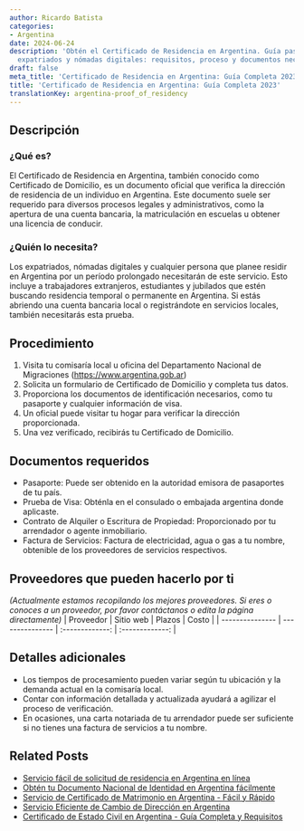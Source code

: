 ```yaml
---
author: Ricardo Batista
categories:
- Argentina
date: 2024-06-24
description: 'Obtén el Certificado de Residencia en Argentina. Guía paso a paso para
  expatriados y nómadas digitales: requisitos, proceso y documentos necesarios.'
draft: false
meta_title: 'Certificado de Residencia en Argentina: Guía Completa 2023'
title: 'Certificado de Residencia en Argentina: Guía Completa 2023'
translationKey: argentina-proof_of_residency
---
```



## Descripción
### ¿Qué es?
El Certificado de Residencia en Argentina, también conocido como Certificado de Domicilio, es un documento oficial que verifica la dirección de residencia de un individuo en Argentina. Este documento suele ser requerido para diversos procesos legales y administrativos, como la apertura de una cuenta bancaria, la matriculación en escuelas u obtener una licencia de conducir.

### ¿Quién lo necesita?
Los expatriados, nómadas digitales y cualquier persona que planee residir en Argentina por un período prolongado necesitarán de este servicio. Esto incluye a trabajadores extranjeros, estudiantes y jubilados que estén buscando residencia temporal o permanente en Argentina. Si estás abriendo una cuenta bancaria local o registrándote en servicios locales, también necesitarás esta prueba.

## Procedimiento

1. Visita tu comisaría local u oficina del Departamento Nacional de Migraciones (https://www.argentina.gob.ar)
2. Solicita un formulario de Certificado de Domicilio y completa tus datos.
3. Proporciona los documentos de identificación necesarios, como tu pasaporte y cualquier información de visa.
4. Un oficial puede visitar tu hogar para verificar la dirección proporcionada.
5. Una vez verificado, recibirás tu Certificado de Domicilio.

## Documentos requeridos

- Pasaporte: Puede ser obtenido en la autoridad emisora de pasaportes de tu país.
- Prueba de Visa: Obténla en el consulado o embajada argentina donde aplicaste.
- Contrato de Alquiler o Escritura de Propiedad: Proporcionado por tu arrendador o agente inmobiliario.
- Factura de Servicios: Factura de electricidad, agua o gas a tu nombre, obtenible de los proveedores de servicios respectivos.

## Proveedores que pueden hacerlo por ti
_(Actualmente estamos recopilando los mejores proveedores. Si eres o conoces a un proveedor, por favor contáctanos o edita la página directamente)_
| Proveedor        |     Sitio web     |     Plazos    |       Costo      |
| --------------- | --------------- |  :-------------: | :-------------: |

## Detalles adicionales

- Los tiempos de procesamiento pueden variar según tu ubicación y la demanda actual en la comisaría local.
- Contar con información detallada y actualizada ayudará a agilizar el proceso de verificación.
- En ocasiones, una carta notariada de tu arrendador puede ser suficiente si no tienes una factura de servicios a tu nombre.
## Related Posts

- [Servicio fácil de solicitud de residencia en Argentina en línea](https://tramitit.com/es/guides/argentina/solicitud_de_residencia/)
- [Obtén tu Documento Nacional de Identidad en Argentina fácilmente](https://tramitit.com/es/guides/argentina/documento_nacional_de_identidad/)
- [Servicio de Certificado de Matrimonio en Argentina - Fácil y Rápido](https://tramitit.com/es/guides/argentina/certificado_de_matrimonio/)
- [Servicio Eficiente de Cambio de Dirección en Argentina](https://tramitit.com/es/guides/argentina/cambio_de_domicilio/)
- [Certificado de Estado Civil en Argentina - Guía Completa y Requisitos](https://tramitit.com/es/guides/argentina/solicitud_de_certificado_de_solter%C3%ADa/)